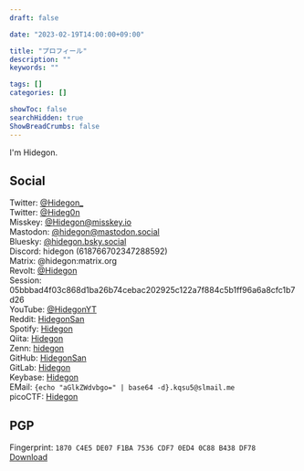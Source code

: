 ```yaml
---
draft: false

date: "2023-02-19T14:00:00+09:00"

title: "プロフィール"
description: ""
keywords: ""

tags: []
categories: []

showToc: false
searchHidden: true
ShowBreadCrumbs: false
---
```


I'm Hidegon.  

## Social

Twitter: [@Hidegon_](https://x.com/Hidegon_/)  
Twitter: [@Hideg0n](https://x.com/Hideg0n)  
Misskey: [@Hidegon@misskey.io](https://misskey.io/@Hidegon)  
Mastodon: [@hidegon@mastodon.social](https://mastodon.social/@hidegon)  
Bluesky: [@hidegon.bsky.social](https://bsky.app/profile/hidegon.bsky.social)  
Discord: hidegon (618766702347288592)  
Matrix: @hidegon:matrix.org  
Revolt: [@Hidegon](https://app.revolt.chat/)  
Session: 05bbbad4f03c868d1ba26b74cebac202925c122a7f884c5b1ff96a6a8cfc1b7d26  
YouTube: [@HidegonYT](https://www.youtube.com/@HidegonYT/)  
Reddit: [HidegonSan](https://www.reddit.com/user/HidegonSan/)  
Spotify: [Hidegon](https://open.spotify.com/user/312m2kslahts4mrwtyfmp7oabdo4)  
Qiita: [Hidegon](https://qiita.com/Hidegon)  
Zenn: [hidegon](https://zenn.dev/hidegon)  
GitHub: [HidegonSan](https://github.com/HidegonSan/)  
GitLab: [Hidegon](https://gitlab.com/Hidegon/)  
Keybase: [Hidegon](https://keybase.io/hidegon)  
EMail: `{echo "aGlkZWdvbgo=" | base64 -d}.kqsu5@slmail.me`  
picoCTF: [Hidegon](https://play.picoctf.org/users/Hidegon)  

## PGP

Fingerprint: `1870 C4E5 DE07 F1BA 7536 CDF7 0ED4 0C88 B438 DF78`  
[Download](https://github.com/hidegonsan.gpg)  
